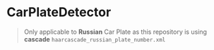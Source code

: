 # CarPlateDetector
> Only applicable to **Russian** Car Plate as this repository is using **cascade** `haarcascade_russian_plate_number.xml`

